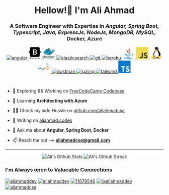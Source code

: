<h1 align="center">Hellow!👋 I'm Ali Ahmad</h1>
<h3 align="center">A Software Engineer with Expertise in <i>Angular, Spring Boot, Typescript, Java, ExpressJs, NodeJs, MongoDB, MySQL, Docker, Azure</i> </h3>

<!-- <h3 align="left">Languages and Tools:</h3> -->
<p align="center"> <a href="https://angular.io" target="_blank" rel="noreferrer"> <img src="https://angular.io/assets/images/logos/angular/angular.svg" alt="angular" width="40" height="40"/> </a> <a href="https://getbootstrap.com" target="_blank" rel="noreferrer"> <img src="https://raw.githubusercontent.com/devicons/devicon/master/icons/bootstrap/bootstrap-plain-wordmark.svg" alt="bootstrap" width="40" height="40"/> </a> <a href="https://www.docker.com/" target="_blank" rel="noreferrer"> <img src="https://raw.githubusercontent.com/devicons/devicon/master/icons/docker/docker-original-wordmark.svg" alt="docker" width="40" height="40"/> </a> <a href="https://www.elastic.co" target="_blank" rel="noreferrer"> <img src="https://www.vectorlogo.zone/logos/elastic/elastic-icon.svg" alt="elasticsearch" width="40" height="40"/> </a> <a href="https://git-scm.com/" target="_blank" rel="noreferrer"> <img src="https://www.vectorlogo.zone/logos/git-scm/git-scm-icon.svg" alt="git" width="40" height="40"/> </a> <a href="https://heroku.com" target="_blank" rel="noreferrer"> <img src="https://www.vectorlogo.zone/logos/heroku/heroku-icon.svg" alt="heroku" width="40" height="40"/> </a> <a href="https://www.java.com" target="_blank" rel="noreferrer"> <img src="https://raw.githubusercontent.com/devicons/devicon/master/icons/java/java-original.svg" alt="java" width="40" height="40"/> </a> <a href="https://developer.mozilla.org/en-US/docs/Web/JavaScript" target="_blank" rel="noreferrer"> <img src="https://raw.githubusercontent.com/devicons/devicon/master/icons/javascript/javascript-original.svg" alt="javascript" width="40" height="40"/> </a> <a href="https://www.linux.org/" target="_blank" rel="noreferrer"> <img src="https://raw.githubusercontent.com/devicons/devicon/master/icons/linux/linux-original.svg" alt="linux" width="40" height="40"/> </a> <a href="https://www.mysql.com/" target="_blank" rel="noreferrer"> <img src="https://raw.githubusercontent.com/devicons/devicon/master/icons/mysql/mysql-original-wordmark.svg" alt="mysql" width="40" height="40"/> </a> <a href="https://postman.com" target="_blank" rel="noreferrer"> <img src="https://www.vectorlogo.zone/logos/getpostman/getpostman-icon.svg" alt="postman" width="40" height="40"/> </a> <a href="https://spring.io/" target="_blank" rel="noreferrer"> <img src="https://www.vectorlogo.zone/logos/springio/springio-icon.svg" alt="spring" width="40" height="40"/> </a> <a href="https://tailwindcss.com/" target="_blank" rel="noreferrer"> <img src="https://www.vectorlogo.zone/logos/tailwindcss/tailwindcss-icon.svg" alt="tailwind" width="40" height="40"/> </a> <a href="https://www.typescriptlang.org/" target="_blank" rel="noreferrer"> <img src="https://raw.githubusercontent.com/devicons/devicon/master/icons/typescript/typescript-original.svg" alt="typescript" width="40" height="40"/> </a> </p>


<!-- <p align="left"> <img src="https://komarev.com/ghpvc/?username=aliahmadcse&label=Profile%20views&color=0e75b6&style=flat" alt="aliahmadcse" /> </p>

<p align="left"> <a href="https://twitter.com/aliahmaddev" target="blank"><img src="https://img.shields.io/twitter/follow/aliahmaddev?logo=twitter&style=for-the-badge" alt="aliahmaddev" /></a> </p> -->

&nbsp;

- 🔭 Exploring && Working on [FreeCodeCamp Codebase](https://github.com/freeCodeCamp/freeCodeCamp)

- 🌱 Learning **Architecting with Azure**

- 👨‍💻 Check my side Hussle on [github.com/aliahmadcse](github.com/aliahmadcse)

- 📝 Writing on [aliahmad.codes](https://aliahmad.codes)

- 💬 Ask me about **Angular, Spring Boot, Docker**

- 📫 Reach me out --> **aliahmadcse@gmail.com**


<!-- <p><img align="left" src="https://github-readme-stats.vercel.app/api/top-langs?username=aliahmadcse&show_icons=true&locale=en&layout=compact" alt="aliahmadcse" /></p> -->
---
<!-- <p>&nbsp;<img align="center" src="https://github-readme-stats.vercel.app/api?username=aliahmadcse&show_icons=true&locale=en" alt="aliahmadcse" /></p> -->

<!-- <p>&nbsp;&nbsp;<img align="center" src="https://github-readme-streak-stats.herokuapp.com/?user=aliahmadcse&" alt="aliahmadcse" /></p> -->


<p align="center"> 
 <img width="400px" src="https://github-readme-stats.vercel.app/api?username=aliahmadcse&theme=tokyonight&show_icons=true&count_private=true&hide_border=true" alt="Ali's Github Stats"/>
 <img width="400px" src="https://github-readme-streak-stats.herokuapp.com/?user=aliahmadcse&theme=tokyonight&hide_border=true" alt="Ali's Github Streak"/> 
 
</p>


<h3 align="left">I'm Always open to Valueable Connections</h3>
<p align="left">
<a href="https://twitter.com/aliahmaddev" target="blank"><img align="center" src="https://raw.githubusercontent.com/rahuldkjain/github-profile-readme-generator/master/src/images/icons/Social/twitter.svg" alt="aliahmaddev" height="30" width="40" /></a>
<a href="https://linkedin.com/in/aliahmaddev" target="blank"><img align="center" src="https://raw.githubusercontent.com/rahuldkjain/github-profile-readme-generator/master/src/images/icons/Social/linked-in-alt.svg" alt="aliahmaddev" height="30" width="40" /></a>
<a href="https://stackoverflow.com/users/11679546" target="blank"><img align="center" src="https://raw.githubusercontent.com/rahuldkjain/github-profile-readme-generator/master/src/images/icons/Social/stack-overflow.svg" alt="11679546" height="30" width="40" /></a>
<a href="https://aliahmad.codes" target="blank"><img align="center" src="https://raw.githubusercontent.com/rahuldkjain/github-profile-readme-generator/master/src/images/icons/Social/hashnode.svg" alt="@aliahmaddev" height="30" width="40" /></a>
<a href="https://www.hackerrank.com/aliahmadcse" target="blank"><img align="center" src="https://raw.githubusercontent.com/rahuldkjain/github-profile-readme-generator/master/src/images/icons/Social/hackerrank.svg" alt="aliahmadcse" height="30" width="40" /></a>
</p>
